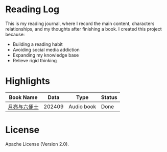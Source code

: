 # Reading Log
This is my reading journal, where I record the main content, characters relationships, and my thoughts after finishing a book. I created this project because:
- Building a reading habit
- Avoiding social media addiction
- Expanding my knowledge base
- Relieve rigid thinking

# Highlights
| Book Name | Data | Type | Status |
|---|---|---|---|
|[月亮与六便士](./2024/001.md)|202409|Audio book|Done|

# License
Apache License (Version 2.0).